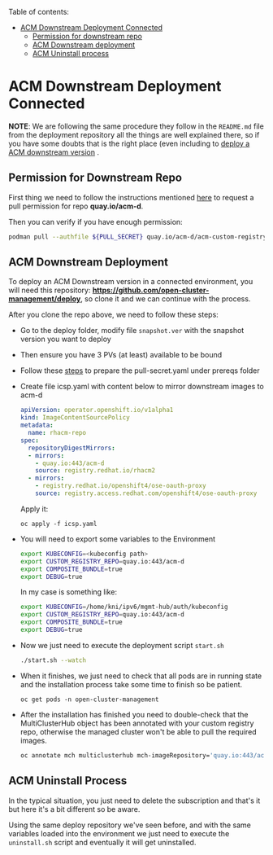 Table of contents:

<!-- TOC depthfrom:1 orderedlist:false -->

- [ACM Downstream Deployment Connected](#acm-downstream-deployment-connected)
  - [Permission for downstream repo](#permission-for-downstream-repo)
  - [ACM Downstream deployment](#acm-downstream-deployment)
  - [ACM Uninstall process](#acm-uninstall-process)

<!-- /TOC -->

# ACM Downstream Deployment Connected

**NOTE**: We are following the same procedure they follow in the `README.md` file from the deployment repository all the things are well explained there, so if you have some doubts that is the right place (even including to [deploy a ACM downstream version](https://github.com/open-cluster-management/deploy#deploying-downstream-builds-snapshots-for-product-quality-engineering) .

## Permission for Downstream Repo

First thing we need to follow the instructions mentioned [here](https://github.com/open-cluster-management/deploy#prepare-to-deploy-open-cluster-management-instance-only-do-once) to request a pull permission for repo **quay.io/acm-d**. 

Then you can verify if you have enough permission:

```sh
podman pull --authfile ${PULL_SECRET} quay.io/acm-d/acm-custom-registry:2.3.0-DOWNSTREAM-2021-06-13-16-46-23
```

## ACM Downstream Deployment

To deploy an ACM Downstream version in a connected environment, you will need this repository: **https://github.com/open-cluster-management/deploy**, so clone it and we can continue with the process.

After you clone the repo above, we need to follow these steps:

- Go to the deploy folder, modify file `snapshot.ver` with the snapshot version you want to deploy
- Then ensure you have 3 PVs (at least) available to be bound
- Follow these [steps](https://github.com/open-cluster-management/deploy#prepare-to-deploy-open-cluster-management-instance-only-do-once) to prepare the pull-secret.yaml under prereqs folder
- Create file icsp.yaml with content below to mirror downstream images to acm-d

    ```yaml
    apiVersion: operator.openshift.io/v1alpha1
    kind: ImageContentSourcePolicy
    metadata:
      name: rhacm-repo
    spec:
      repositoryDigestMirrors:
      - mirrors:
        - quay.io:443/acm-d
        source: registry.redhat.io/rhacm2
      - mirrors:
        - registry.redhat.io/openshift4/ose-oauth-proxy
        source: registry.access.redhat.com/openshift4/ose-oauth-proxy
    ```
     Apply it:
	```shell
	oc apply -f icsp.yaml
	```

- You will need to export some variables to the Environment

    ```sh
    export KUBECONFIG=<kubeconfig path>
    export CUSTOM_REGISTRY_REPO=quay.io:443/acm-d
    export COMPOSITE_BUNDLE=true
    export DEBUG=true
    ```

    In my case is something like:

    ```sh
    export KUBECONFIG=/home/kni/ipv6/mgmt-hub/auth/kubeconfig
    export CUSTOM_REGISTRY_REPO=quay.io:443/acm-d
    export COMPOSITE_BUNDLE=true
    export DEBUG=true
    ```

- Now we just need to execute the deployment script `start.sh`

    ```sh
    ./start.sh --watch
    ```

- When it finishes, we just need to check that all pods are in running state and the installation process take some time to finish so be patient.

    ```
    oc get pods -n open-cluster-management
    ```

- After the installation has finished you need to double-check that the MultiClusterHub object has been annotated with your custom registry repo, otherwise the managed cluster won't be able to pull the required images.

    ```sh
    oc annotate mch multiclusterhub mch-imageRepository='quay.io:443/acm-d'
    ```

## ACM Uninstall Process

In the typical situation, you just need to delete the subscription and that's it but here it's a bit different so be aware.

Using the same deploy repository we've seen before, and with the same variables loaded into the environment we just need to execute the `uninstall.sh` script and eventually it will get uninstalled.
